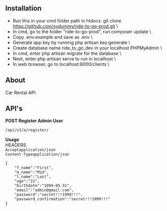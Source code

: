 ## Installation

-   Run this in your cmd folder path in htdocs: git clone https://github.com/sydummy/ride-to-go-prod.git \
-   In cmd, go to the folder "ride-to-go-prod", run composer update \
-   Copy .env.example and save as .env \
-   Generate app key by running php artisan key:generate \
-   Create database name ride_to_go_dev in your localhost PHPMyAdmin \
-   In cmd, enter php artisan migrate for the database \
-   Next, enter php artisan serve to run in localhost \
-   In web browser, go to localhost:8000/clients \

## About

Car Rental API

## API's

**POST Register Admin User**

```
/api/v1/a/register/
```

**Usage**\
HEADERS\
`Acceptapplication/json`\
`Content-Typeapplication/json`

```
{
	"f_name":"First",
	"m_name":"Mid",
	"l_name":"Last",
	"age":"22",
	"birthdate":"1999-05-31",
	"email":"admin@gmail.com",
	"password":"secret!!!1999!!!",
	"password_confirmation":"secret!!!1999!!!"
}
```
